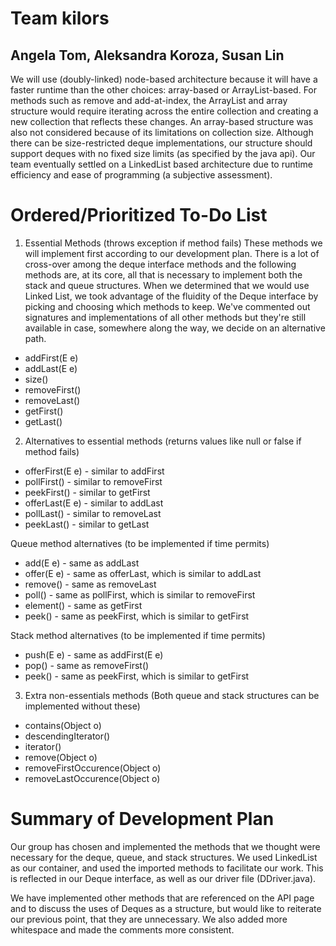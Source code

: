 # Team kilors
## Angela Tom, Aleksandra Koroza, Susan Lin

We will use (doubly-linked) node-based architecture because it will have a faster runtime than the other choices: array-based or ArrayList-based. For methods such as remove and add-at-index, the ArrayList and array structure would require iterating across the entire collection and creating a new collection that reflects these changes. An array-based structure was also not considered because of its limitations on collection size. Although there can be size-restricted deque implementations, our structure should support deques with no fixed size limits (as specified by the java api). Our team eventually settled on a LinkedList based architecture due to runtime efficiency and ease of programming (a subjective assessment).

# Ordered/Prioritized To-Do List

1. Essential Methods (throws exception if method fails)
These methods we will implement first according to our development plan. There is a lot of cross-over among the deque interface methods and the following methods are, at its core, all that is necessary to implement both the stack and queue structures. When we determined that we would use Linked List, we took advantage of the fluidity of the Deque interface by picking and choosing which methods to keep. We've commented out signatures and implementations of all other methods but they're still available in case, somewhere along the way, we decide on an alternative path. 

- addFirst(E e)
- addLast(E e)
- size()
- removeFirst()
- removeLast()
- getFirst()
- getLast()

2. Alternatives to essential methods (returns values like null or false if method fails)

- offerFirst(E e) - similar to addFirst
- pollFirst() - similar to removeFirst
- peekFirst() - similar to getFirst
- offerLast(E e) - similar to addLast
- pollLast() - similar to removeLast
- peekLast() - similar to getLast

Queue method alternatives (to be implemented if time permits)
- add(E e) - same as addLast
- offer(E e) - same as offerLast, which is similar to addLast
- remove() - same as removeLast
- poll() - same as pollFirst, which is similar to removeFirst
- element() - same as getFirst 
- peek() - same as peekFirst, which is similar to getFirst

Stack method alternatives (to be implemented if time permits)
- push(E e) - same as addFirst(E e)
- pop() - same as removeFirst()
- peek() - same as peekFirst, which is similar to getFirst

3. Extra non-essentials methods (Both queue and stack structures can be implemented without these)

- contains(Object o)
- descendingIterator()
- iterator()
- remove(Object o)
- removeFirstOccurence(Object o)
- removeLastOccurence(Object o)

# Summary of Development Plan

Our group has chosen and implemented the methods that we thought were necessary for the deque, queue, and stack structures. We used LinkedList as our container, and used the imported methods to facilitate our work. This is reflected in our Deque interface, as well as our driver file (DDriver.java).

We have implemented other methods that are referenced on the API page and to discuss the uses of Deques as a structure, but would like to reiterate our previous point, that they are unnecessary. We also added more whitespace and made the comments more consistent.  














